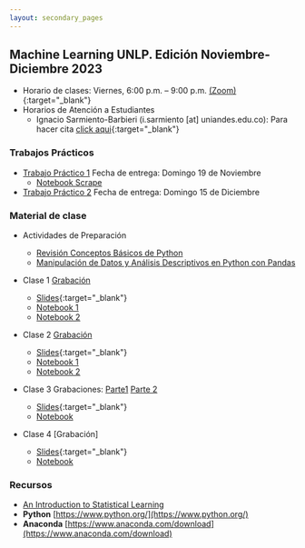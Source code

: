 ```yaml
---
layout: secondary_pages
---
```


## Machine Learning UNLP. Edición Noviembre-Diciembre 2023 


- Horario de clases: Viernes, 6:00 p.m. – 9:00 p.m. [(Zoom)](https://zoom.us/j/93119515889){:target="_blank"}
- Horarios de Atención a Estudiantes
	- Ignacio Sarmiento-Barbieri (i.sarmiento [at] uniandes.edu.co): Para hacer cita [click aqui](https://outlook.office.com/bookwithme/user/cdca34ff845f42149e31e40ddeaa60fa@uniandes.edu.co?anonymous&ep=plink){:target="_blank"}


### Trabajos Prácticos

- [Trabajo Práctico 1](https://github.com/ignaciomsarmiento/ML_UNLP_Lectures/blob/main/PS1/Problem_Set_1_UNLP.pdf) Fecha de entrega: Domingo 19 de Noviembre
	- [Notebook Scrape](https://github.com/ignaciomsarmiento/ML_UNLP_Lectures/blob/main/PS1/example_scrape.ipynb)
- [Trabajo Práctico 2](https://github.com/ignaciomsarmiento/ML_UNLP_Lectures/blob/main/PS2/Problem_Set_2_UNLP.pdf) Fecha de entrega: Domingo 15 de Diciembre

### Material de clase

- Actividades de Preparación
	- [Revisión Conceptos Básicos de Python](https://github.com/ignaciomsarmiento/ML_UNLP_Lectures/blob/main/Week00/S0_LSC1_Rev_Pyton.ipynb)
	- [Manipulación de Datos y Análisis Descriptivos en Python con Pandas](https://github.com/ignaciomsarmiento/ML_UNLP_Lectures/blob/main/Week00/S0_LSC2_Pandas.ipynb)
 


- Clase 1 [Grabación](https://www.dropbox.com/scl/fi/5pu6xzwc8n3651ez3zof3/GMT20231103-210007_Recording_1750x810.mp4?rlkey=l23yp0sv99sp0koddigs54p6v&dl=0\
)
	- [Slides](https://github.com/ignaciomsarmiento/ML_UNLP_Lectures/blob/main/Week01/SS01.pdf){:target="_blank"}
	- [Notebook 1](https://github.com/ignaciomsarmiento/ML_UNLP_Lectures/blob/main/Week01/Notebook_SS01_CE.ipynb)
	- [Notebook 2](https://github.com/ignaciomsarmiento/ML_UNLP_Lectures/blob/main/Week01/Notebook_SS01_CV.ipynb)
		



- Clase 2 [Grabación](https://www.dropbox.com/scl/fi/ixxcqvy52e8wzm3z4ca6t/GMT20231110-210743_Recording_1920x1080.mp4?rlkey=wamk6fyol9lg8dlyp64zm0020&dl=0)
	- [Slides](https://github.com/ignaciomsarmiento/ML_UNLP_Lectures/blob/main/Week02/SS02.pdf){:target="_blank"}
	- [Notebook 1](https://github.com/ignaciomsarmiento/ML_UNLP_Lectures/blob/main/Week02/Notebook_SS02_ModelSelection.ipynb)
	- [Notebook 2](https://github.com/ignaciomsarmiento/ML_UNLP_Lectures/blob/main/Week02/Notebook_SS02_Regularization.ipynb)
		

- Clase 3 Grabaciones: [Parte1](https://www.dropbox.com/scl/fi/bboq3v3838s90ttlu2a2t/video1125439768.mp4?rlkey=4ar3bfjklxorsncea91f37zvz&dl=0) [Parte 2](https://www.dropbox.com/scl/fi/68cks8cnjgoqbenug5lz7/video1416026447.mp4?rlkey=8jx3021zrhqvfjypj847v1ima&dl=0)
	- [Slides](https://github.com/ignaciomsarmiento/ML_UNLP_Lectures/blob/main/Week03/SS03.pdf){:target="_blank"}
	- [Notebook](https://github.com/ignaciomsarmiento/ML_UNLP_Lectures/blob/main/Week03/Notebook_SS03_arboles.ipynb)



- Clase 4 [Grabación] 
	- [Slides](https://github.com/ignaciomsarmiento/ML_UNLP_Lectures/blob/main/Week04/SS43.pdf){:target="_blank"}
	- [Notebook](https://github.com/ignaciomsarmiento/ML_UNLP_Lectures/blob/main/Week04/Notebook_SS04_clasification.ipynb)


### Recursos

- [An Introduction to Statistical Learning](https://hastie.su.domains/ISLP/ISLP_website.pdf.view-in-google.html)
- **Python**  [https://www.python.org/](https://www.python.org/)
- **Anaconda**  [https://www.anaconda.com/download](https://www.anaconda.com/download)


